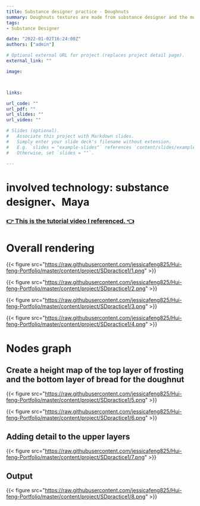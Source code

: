 ```yaml
---
title: Substance designer practice - Doughnuts
summary: Doughnuts textures are made from substance designer and the mesh are made from Maya.
tags:
- Substance Designer

date: "2022-01-02T16:24:00Z"
authors: ["admin"]

# Optional external URL for project (replaces project detail page).
external_link: ""

image:



links:

url_code: ""
url_pdf: ""
url_slides: ""
url_video: ""

# Slides (optional).
#   Associate this project with Markdown slides.
#   Simply enter your slide deck's filename without extension.
#   E.g. `slides = "example-slides"` references `content/slides/example-slides.md`.
#   Otherwise, set `slides = ""`.

---
```

# involved technology: substance designer、Maya



### [👉 This is the tutorial video I referenced. 👈](https://www.youtube.com/watch?v=oL41yJcjrJw)


# Overall rendering

{{< figure src="https://raw.githubusercontent.com/jessicafeng825/Hui-feng-Portfolio/master/content/project/SDpractice1/1.png" >}}

{{< figure src="https://raw.githubusercontent.com/jessicafeng825/Hui-feng-Portfolio/master/content/project/SDpractice1/2.png" >}}

{{< figure src="https://raw.githubusercontent.com/jessicafeng825/Hui-feng-Portfolio/master/content/project/SDpractice1/3.png" >}}

{{< figure src="https://raw.githubusercontent.com/jessicafeng825/Hui-feng-Portfolio/master/content/project/SDpractice1/4.png" >}}

# Nodes graph

## Create a height map of the top layer of frosting and the bottom layer of bread for the doughnut

{{< figure src="https://raw.githubusercontent.com/jessicafeng825/Hui-feng-Portfolio/master/content/project/SDpractice1/5.png" >}}

{{< figure src="https://raw.githubusercontent.com/jessicafeng825/Hui-feng-Portfolio/master/content/project/SDpractice1/6.png" >}}

## Adding detail to the upper layers

{{< figure src="https://raw.githubusercontent.com/jessicafeng825/Hui-feng-Portfolio/master/content/project/SDpractice1/7.png" >}}

## Output

{{< figure src="https://raw.githubusercontent.com/jessicafeng825/Hui-feng-Portfolio/master/content/project/SDpractice1/8.png" >}}


